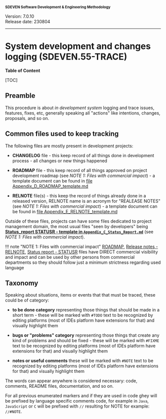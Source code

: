 <small>**SDEVEN Software Development & Engineering Methodology**</small>

Version: 7.0.10<br>
Release date: 230804

***

# System development and changes logging (SDEVEN.55-TRACE)

**Table of Content**

[TOC]


## Preamble

This procedure is about *in development system* logging and trace issues, features, fixes, etc, generally speaking all "actions" like intentions, changes, proposals, and so on.


## Common files used to keep tracking

The following files are mostly present in development projects:

* **CHANGELOG** file - this keep record of all things done in development process - all changes or new things happened

* **ROADMAP** file - this keep record of all things approved on project development roadmap (see *NOTE 1: Files with commercial impact*) - a template document can be found in [file Appendix_D_ROADMAP_template.md](Appendix_D_ROADMAP_template.md)

* **RELNOTE** file(s) - this keep the record of things already done in a released version, RELNOTE name is an acronym for "REALEASE NOTES" (see *NOTE 1: Files with commercial impact*) - a template document can be found in [file Appendix_E_RELNOTE_template.md](Appendix_E_RELNOTE_template.md)


Outside of these files, projects can have some files dedicated to project management domain, the most usual files "seen by developers" being **[Status_report STATUSR - template in `Appendix_C_Status_Report.md`](Appendix_C_Status_Report.md)** (see *NOTE 1: Files with commercial impact*).


!!! note "NOTE 1: Files with commercial impact"
    [ROADMAP](Appendix_D_ROADMAP_template.md), [Release notes - RELNOTE](Appendix_E_RELNOTE_template.md), [Status report - STATUSR](Appendix_C_Status_Report.md) files have DIRECT commercial visibility and impact and can be used by other persons from commercial departments so they should follow just a minimum strictness regarding used language



## Taxonomy

Speaking about situations, items or events that that must be traced, these could be of category:

* **to be done category** representing those things that should be made in a short term - these will be marked with `#TODO` text to be recognized by editing platforms (most of IDEs platform have extensions for that) and visually highlight them

* **bugs or "problems" category** representing those things that create any kind of problems and should be fixed - these will be marked with `#FIXME` text to be recognized by editing platforms (most of IDEs platform have extensions for that) and visually highlight them

* **notes or useful comments** these will be marked with `#NOTE` text to be recognized by editing platforms (most of IDEs platform have extensions for that) and visually highlight them

The words can appear anywhere is considered necessary: code, comments, README files, documentation, and so on.

For all previous enumerated markers and if they are used in code ghey will be prefixed by language specific comments code, for example in `Java`, `JavaScript` or `C` will be prefixed with `//` resulting for NOTE for example: `//#NOTE`.




